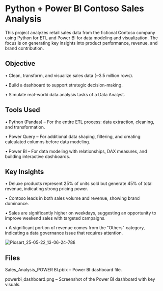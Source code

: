 # Python + Power BI Contoso Sales Analysis 

This project analyzes retail sales data from the fictional Contoso company using Python for ETL and Power BI for data modeling and visualization. The focus is on generating key insights into product performance, revenue, and brand contribution.

## Objective

• Clean, transform, and visualize sales data (~3.5 million rows).

• Build a dashboard to support strategic decision-making.

• Simulate real-world data analysis tasks of a Data Analyst.


## Tools Used

• Python (Pandas) – For the entire ETL process: data extraction, cleaning, and transformation.

• Power Query – For additional data shaping, filtering, and creating calculated columns before data modeling.

• Power BI – For data modeling with relationships, DAX measures, and building interactive dashboards.

## Key Insights

• Deluxe products represent 25% of units sold but generate 45% of total revenue, indicating strong pricing power.

• Contoso leads in both sales volume and revenue, showing brand dominance.

• Sales are significantly higher on weekdays, suggesting an opportunity to improve weekend sales with targeted campaigns.

• A significant portion of revenue comes from the "Others" category, indicating a data governance issue that requires attention.



![Picsart_25-05-22_13-06-24-788](https://github.com/user-attachments/assets/777f1e0c-181b-4a30-9ab5-503f2a2dabb7)



## Files


Sales_Analysis_POWER BI.pbix – Power BI dashboard file.

powerbi_dashboard.png – Screenshot of the Power BI dashboard with key visuals.



